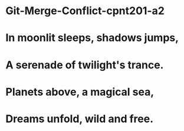 # Git-Merge-Conflict-cpnt201-a2

# In moonlit sleeps, shadows jumps,

# A serenade of twilight's trance.

# Planets above, a magical sea,

# Dreams unfold, wild and free.